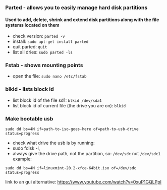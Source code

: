 ### Parted - allows you to easily manage hard disk partitions
#### Used to add, delete, shrink and extend disk partitions along with the file systems located on them

- check version: `parted -v`
- install: `sudo apt-get install parted`
- quit parted: `quit`
- list all dries: `sudo parted -ls`

### Fstab - shows mounting points
- open the file: `sudo nano /etc/fstab`

### blkid - lists block id
- list block id of the file sd1: `blkid /dev/sda1`
- list block id of current file (the drive you are on): `blkid`

### Make bootable usb
```
sudo dd bs=4M if=path-to-iso-goes-here of=path-to-usb-drive status=progress
```
- check what drive the usb is by running:
- sudo fdisk -l,
- always give the drive path, not the partition, so: `/dev/sdc` not `/dev/sdc1`
example:
```
sudo dd bs=4M if=linuxmint-20.2-xfce-64bit.iso of=/dev/sdc status=progress
```
link to  an gui alternative: https://www.youtube.com/watch?v=0xuP1GQLPpI
